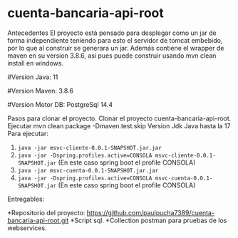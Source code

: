 # cuenta-bancaria-api-root

Antecedentes
El proyecto está pensado para desplegar como un jar de forma independiente teniendo para 
esto el servidor de tomcat embebido, por lo que al construir se generara un jar. 
Además contiene el wrapper de maven en su version 3.8.6, asi pues puede construir usando 
mvn clean install en windows.

#Version Java: 11

#Version Maven: 3.8.6

#Version Motor DB: PostgreSql 14.4

Pasos para clonar el proyecto.
Clonar el proyecto cuenta-bancaria-api-root.
Ejecutar mvn clean package -Dmaven.test.skip
Version Jdk Java hasta la 17 
Para ejecutar:
1. `java -jar msvc-cliente-0.0.1-SNAPSHOT.jar.jar`
2. `java -jar -Dspring.profiles.active=CONSOLA msvc-cliente-0.0.1-SNAPSHOT.jar`  (En este caso spring boot el profile CONSOLA)
3. `java -jar msvc-cuenta-0.0.1-SNAPSHOT.jar.jar`
4. `java -jar -Dspring.profiles.active=CONSOLA msvc-cuenta-0.0.1-SNAPSHOT.jar`  (En este caso spring boot el profile CONSOLA)

Entregables:

*Repositorio del proyecto: https://github.com/paulpucha7389/cuenta-bancaria-api-root.git
*Script sql.
*Collection postman para pruebas de los webservices.